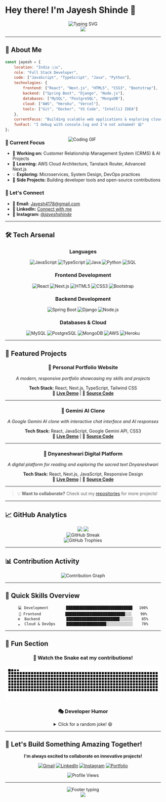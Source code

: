 # Hey there! I'm Jayesh Shinde 👋

<div align="center">
  <img src="https://readme-typing-svg.herokuapp.com?font=JetBrains+Mono&weight=700&size=28&duration=3000&pause=800&color=00D9FF&center=true&vCenter=true&width=600&lines=Full+Stack+Developer;Problem+Solver;Code+Craftsman;Always+Learning" alt="Typing SVG" />
</div>

<div align="center">
  <img src="https://capsule-render.vercel.app/api?type=waving&color=gradient&customColorList=6,11,20&height=150&section=header&text=Welcome%20to%20my%20Digital%20Space&fontSize=30&fontColor=fff&animation=twinkling&fontAlignY=35"/>
</div>

---

## 🚀 About Me

```javascript
const jayesh = {
    location: "India 🇮🇳",
    role: "Full Stack Developer",
    code: ["JavaScript", "TypeScript", "Java", "Python"],
    technologies: {
        frontend: ["React", "Next.js", "HTML5", "CSS3", "Bootstrap"],
        backend: ["Spring Boot", "Django", "Node.js"],
        databases: ["MySQL", "PostgreSQL", "MongoDB"],
        cloud: ["AWS", "Heroku", "Vercel"],
        tools: ["Git", "Docker", "VS Code", "IntelliJ IDEA"]
    },
    currentFocus: "Building scalable web applications & exploring cloud architecture",
    funFact: "I debug with console.log and I'm not ashamed! 😄"
};
```

<img align="right" alt="Coding GIF" width="300" src="https://raw.githubusercontent.com/abhisheknaiidu/abhisheknaiidu/master/code.gif">

### 🎯 Current Focus
- 🔭 **Working on:** Customer Relationship Management System (CRMS) & AI Projects
- 🌱 **Learning:** AWS Cloud Architecture, Tanstack Router, Advanced Next.js
- 💡 **Exploring:** Microservices, System Design, DevOps practices
- 🎨 **Side Projects:** Building developer tools and open-source contributions

### 💬 Let's Connect
- 📧 **Email:** [Jayesh4178@gmail.com](mailto:Jayesh4178@gmail.com)
- 💼 **LinkedIn:** [Connect with me](https://www.linkedin.com/in/jayesh-mahendra-shinde/)
- 📱 **Instagram:** [@_jayeshshinde_](https://www.instagram.com/_jayeshshinde_?igsh=MWgyMzg1bGloZzc3Zw==)

---

## 🛠️ Tech Arsenal

<div align="center">

### Languages
![JavaScript](https://img.shields.io/badge/JavaScript-F7DF1E?style=for-the-badge&logo=javascript&logoColor=black)
![TypeScript](https://img.shields.io/badge/TypeScript-3178C6?style=for-the-badge&logo=typescript&logoColor=white)
![Java](https://img.shields.io/badge/Java-ED8B00?style=for-the-badge&logo=openjdk&logoColor=white)
![Python](https://img.shields.io/badge/Python-3776AB?style=for-the-badge&logo=python&logoColor=white)
![SQL](https://img.shields.io/badge/SQL-336791?style=for-the-badge&logo=postgresql&logoColor=white)

### Frontend Development
![React](https://img.shields.io/badge/React-61DAFB?style=for-the-badge&logo=react&logoColor=black)
![Next.js](https://img.shields.io/badge/Next.js-000000?style=for-the-badge&logo=nextdotjs&logoColor=white)
![HTML5](https://img.shields.io/badge/HTML5-E34F26?style=for-the-badge&logo=html5&logoColor=white)
![CSS3](https://img.shields.io/badge/CSS3-1572B6?style=for-the-badge&logo=css3&logoColor=white)
![Bootstrap](https://img.shields.io/badge/Bootstrap-7952B3?style=for-the-badge&logo=bootstrap&logoColor=white)

### Backend Development
![Spring Boot](https://img.shields.io/badge/Spring_Boot-6DB33F?style=for-the-badge&logo=spring&logoColor=white)
![Django](https://img.shields.io/badge/Django-092E20?style=for-the-badge&logo=django&logoColor=white)
![Node.js](https://img.shields.io/badge/Node.js-339933?style=for-the-badge&logo=nodedotjs&logoColor=white)

### Databases & Cloud
![MySQL](https://img.shields.io/badge/MySQL-4479A1?style=for-the-badge&logo=mysql&logoColor=white)
![PostgreSQL](https://img.shields.io/badge/PostgreSQL-316192?style=for-the-badge&logo=postgresql&logoColor=white)
![MongoDB](https://img.shields.io/badge/MongoDB-47A248?style=for-the-badge&logo=mongodb&logoColor=white)
![AWS](https://img.shields.io/badge/AWS-232F3E?style=for-the-badge&logo=amazonaws&logoColor=white)
![Heroku](https://img.shields.io/badge/Heroku-430098?style=for-the-badge&logo=heroku&logoColor=white)

</div>

---

## 🚀 Featured Projects

<div align="center">

### 🎯 **Personal Portfolio Website**
*A modern, responsive portfolio showcasing my skills and projects*

**Tech Stack:** React, Next.js, TypeScript, Tailwind CSS  
🔗 **[Live Demo](https://jayesh-shinde-portfolio.vercel.app/)** | 📂 **[Source Code](https://github.com/JayeshMShinde/portfolio)**

---

### 🤖 **Gemini AI Clone**
*A Google Gemini AI clone with interactive chat interface and AI responses*

**Tech Stack:** React, JavaScript, Google Gemini API, CSS3  
🔗 **[Live Demo](https://gemini-clone-rho-tan.vercel.app)** | 📂 **[Source Code](https://github.com/JayeshMShinde/gemini-clone)**

---

### 📖 **Dnyaneshwari Digital Platform**
*A digital platform for reading and exploring the sacred text Dnyaneshwari*

**Tech Stack:** React, Next.js, JavaScript, Responsive Design  
🔗 **[Live Demo](https://dnyaneshwari.vercel.app)** | 📂 **[Source Code](https://github.com/JayeshMShinde/dnyaneshwari)**

---
</div>

> 💡 **Want to collaborate?** Check out my [repositories](https://github.com/JayeshMShinde?tab=repositories) for more projects!

---

## 📈 GitHub Analytics

<div align="center">
  <img height="180em" src="https://github-readme-stats.vercel.app/api?username=JayeshMShinde&show_icons=true&theme=react&include_all_commits=true&count_private=true&hide_border=true&bg_color=0D1117&title_color=00D9FF&icon_color=00D9FF&text_color=FFFFFF"/>
  <img height="180em" src="https://github-readme-stats.vercel.app/api/top-langs/?username=JayeshMShinde&layout=compact&langs_count=8&theme=react&hide_border=true&bg_color=0D1117&title_color=00D9FF&text_color=FFFFFF"/>
</div>

<div align="center">
  <img src="https://github-readme-streak-stats.herokuapp.com?user=JayeshMShinde&theme=react&hide_border=true&background=0D1117&stroke=00D9FF&ring=00D9FF&fire=FF6B35&currStreakLabel=FFFFFF&sideNums=FFFFFF&currStreakNum=FFFFFF&sideLabels=FFFFFF" alt="GitHub Streak"/>
</div>

<div align="center">
  <img src="https://github-profile-trophy.vercel.app/?username=JayeshMShinde&theme=discord&no-frame=true&no-bg=true&margin-w=4&row=1" alt="GitHub Trophies"/>
</div>

---

## 📊 Contribution Activity

<div align="center">
  <img src="https://github-readme-activity-graph.vercel.app/graph?username=JayeshMShinde&custom_title=Jayesh's%20Contribution%20Graph&theme=react-dark&hide_border=true&bg_color=0D1117&color=00D9FF&line=00D9FF&point=FF6B35" alt="Contribution Graph"/>
</div>

---

## 🎯 Quick Skills Overview

<div align="center">

```text
💻 Development        ██████████████████████████████   100%
🎨 Frontend           ███████████████████████████░░░    90%
⚙️  Backend            ████████████████████████░░░░░░    85%
☁️  Cloud & DevOps     ██████████████████░░░░░░░░░░░░    70%
```

</div>

---

## 🌟 Fun Section

<div align="center">

### 🐍 Watch the Snake eat my contributions!
<img src="https://raw.githubusercontent.com/JayeshMShinde/JayeshMShinde/output/snake.svg" alt="Snake Game"/>

### 🎭 Developer Humor
<details>
<summary>Click for a random joke! 😄</summary>
<br>
<img src="https://readme-jokes.vercel.app/api?theme=react&hideBorder&qColor=00D9FF&aColor=FFFFFF&bgColor=0D1117" alt="Programming Joke"/>
</details>

</div>

---

## 🤝 Let's Build Something Amazing Together!

<div align="center">

**I'm always excited to collaborate on innovative projects!**

[![Gmail](https://img.shields.io/badge/Gmail-D14836?style=for-the-badge&logo=gmail&logoColor=white)](mailto:Jayesh4178@gmail.com)
[![LinkedIn](https://img.shields.io/badge/LinkedIn-0077B5?style=for-the-badge&logo=linkedin&logoColor=white)](https://www.linkedin.com/in/jayesh-mahendra-shinde/)
[![Instagram](https://img.shields.io/badge/Instagram-E4405F?style=for-the-badge&logo=instagram&logoColor=white)](https://www.instagram.com/_jayeshshinde_?igsh=MWgyMzg1bGloZzc3Zw==)
[![Portfolio](https://img.shields.io/badge/Portfolio-000000?style=for-the-badge&logo=About.me&logoColor=white)](https://jayesh-shinde-portfolio.vercel.app/)

<img src="https://komarev.com/ghpvc/?username=JayeshMShinde&label=Profile%20Views&color=00d9ff&style=for-the-badge" alt="Profile Views"/>

</div>

---

<div align="center">
  <img src="https://readme-typing-svg.herokuapp.com?font=JetBrains+Mono&weight=600&size=20&duration=4000&pause=1000&color=00D9FF&center=true&width=500&lines=Thanks+for+stopping+by!;Let's+connect+and+build+together!;Happy+Coding!" alt="Footer typing"/>
</div>

<div align="center">
  <img src="https://capsule-render.vercel.app/api?type=waving&color=gradient&customColorList=6,11,20&height=120&section=footer&animation=twinkling"/>
</div>
